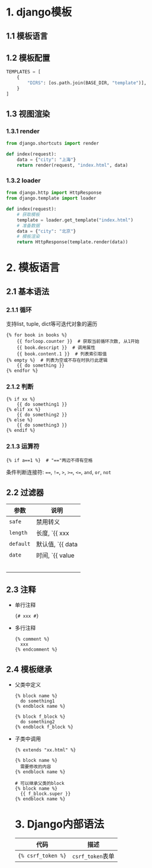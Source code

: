 # 1. django模板

## 1.1 模板语言

## 1.2 模板配置

```python
TEMPLATES = [
    {
        "DIRS": [os.path.join(BASE_DIR, "template")],
    }
]
```

## 1.3 视图渲染

### 1.3.1 render

```Python
from django.shortcuts import render

def index(request):
    data = {"city": "上海"}
    return render(request, "index.html", data)
```

### 1.3.2 loader

```python
from django.http import HttpResponse
from django.template import loader

def index(request):
    # 获取模板
    template = loader.get_template("index.html")
    # 准备数据
    data = {"city": "北京"}
    # 模板渲染
    return HttpResponse(template.render(data))
```



# 2. 模板语言

## 2.1 基本语法

### 2.1.1 循环

支持list, tuple, dict等可迭代对象的遍历

```jinja2
{% for book in books %}
	{{ forloop.counter }}  # 获取当前循环次数, 从1开始
	{{ book.descript }}  # 调用属性
	{{ book.content.1 }}  # 列表索引取值
{% empty %}  # 列表为空或不存在时执行此逻辑
	{{ do something }}
{% endfor %}
```

### 2.1.2 判断

```jinja2
{% if xx %}
	{{ do something1 }}
{% elif xx %}
	{{ do something2 }}
{% else %}
	{{ do something3 }}
{% endif %}
```

### 2.1.3 运算符

```jinja2
{% if a==1 %}  # "=="两边不得有空格
```

条件判断连接符: `==`, `!=`, `>`, `>=`, `<=`, `and`, `or`, `not`

## 2.2 过滤器

| 参数      | 说明                                      |
| --------- | ----------------------------------------- |
| `safe`    | 禁用转义                                  |
| `length`  | 长度,  `{{ xxx | length: 2 }}`            |
| `default` | 默认值, `{{ data | default: "value" }}`   |
| `date`    | 时间, `{{ value | date: "Y-m-d H:i:s" }}` |
|           |                                           |
|           |                                           |
|           |                                           |
|           |                                           |
|           |                                           |

## 2.3 注释

* 单行注释

  ```jinja2
  {# xxx #}
  ```

* 多行注释

  ```jinja2
  {% comment %}
  	xxx
  {% endcomment %}
  ```

## 2.4 模板继承

* 父类中定义

  ```jinja2
  {% block name %}
  	do something1
  {% endblock name %}
  
  {% block f_block %}
  	do something2
  {% endblock f_block %}
  ```

  

* 子类中调用

  ```jinja2
  {% extends "xx.html" %}
  
  {% block name %}
  	需要修改的内容
  {% endblock name %}
  
  # 可以继承父类的block
  {% block name %}
  	{{ f_block.super }}
  {% endblock name %}
  ```

  # 3. Django内部语法
  
  | 代码               | 描述             |
  | ------------------ | ---------------- |
  | `{% csrf_token %}` | `csrf_token`表单 |
  
  
  
  

